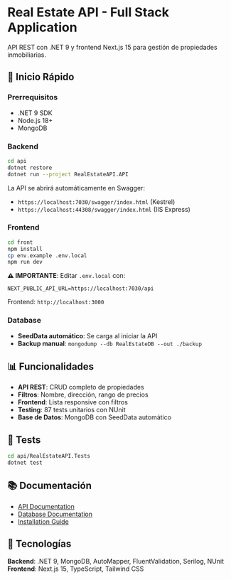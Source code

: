 # Real Estate API - Full Stack Application

API REST con .NET 9 y frontend Next.js 15 para gestión de propiedades inmobiliarias.

## 🚀 Inicio Rápido

### Prerrequisitos
- .NET 9 SDK
- Node.js 18+
- MongoDB

### Backend
```bash
cd api
dotnet restore
dotnet run --project RealEstateAPI.API
```
La API se abrirá automáticamente en Swagger:
- `https://localhost:7030/swagger/index.html` (Kestrel)
- `https://localhost:44308/swagger/index.html` (IIS Express)

### Frontend
```bash
cd front
npm install
cp env.example .env.local
npm run dev
```
**⚠️ IMPORTANTE**: Editar `.env.local` con:
```env
NEXT_PUBLIC_API_URL=https://localhost:7030/api
```
Frontend: `http://localhost:3000`

### Database
- **SeedData automático**: Se carga al iniciar la API
- **Backup manual**: `mongodump --db RealEstateDB --out ./backup`

## 📊 Funcionalidades

- **API REST**: CRUD completo de propiedades
- **Filtros**: Nombre, dirección, rango de precios
- **Frontend**: Lista responsive con filtros
- **Testing**: 87 tests unitarios con NUnit
- **Base de Datos**: MongoDB con SeedData automático

## 🧪 Tests

```bash
cd api/RealEstateAPI.Tests
dotnet test
```

## 📚 Documentación

- [API Documentation](api/API_DOCUMENTATION.md)
- [Database Documentation](DATABASE_DOCUMENTATION.md)
- [Installation Guide](INSTALLATION_GUIDE.md)

## 🔧 Tecnologías

**Backend**: .NET 9, MongoDB, AutoMapper, FluentValidation, Serilog, NUnit  
**Frontend**: Next.js 15, TypeScript, Tailwind CSS
